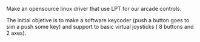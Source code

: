 Make an opensource linux driver that use LPT for our arcade controls.

The initial objetive is to make a software keycoder (push a button goes to sim a push some key) and support to basic virtual joysticks ( 8 buttons and 2 axes).